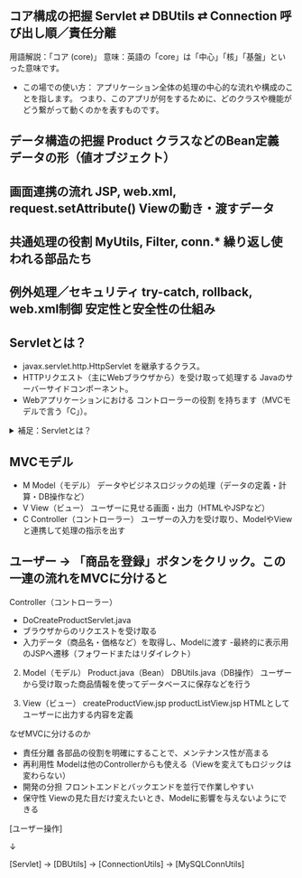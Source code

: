 ## コア構成の把握	Servlet ⇄ DBUtils ⇄ Connection	呼び出し順／責任分離
  用語解説：「コア (core)」 
  意味：英語の「core」は「中心」「核」「基盤」といった意味です。
  - この場での使い方：
  アプリケーション全体の処理の中心的な流れや構成のことを指します。
  つまり、このアプリが何をするために、どのクラスや機能がどう繋がって動くのかを表すものです。

## データ構造の把握	Product クラスなどのBean定義	データの形（値オブジェクト）
## 画面連携の流れ	JSP, web.xml, request.setAttribute()	Viewの動き・渡すデータ
## 共通処理の役割	MyUtils, Filter, conn.*	繰り返し使われる部品たち
## 例外処理／セキュリティ	try-catch, rollback, web.xml制御	安定性と安全性の仕組み

## Servletとは？
- javax.servlet.http.HttpServlet を継承するクラス。
- HTTPリクエスト（主にWebブラウザから）を受け取って処理する Javaのサーバーサイドコンポーネント。
- Webアプリケーションにおける コントローラーの役割 を持ちます（MVCモデルで言う「C」）。

<details>
<summary>補足：Servletとは？</summary>

JavaのWebアプリにおいて、リクエストを受け取り、処理を振り分けるためのサーバーサイドコンポーネント。

</details>

## MVCモデル
- M	Model（モデル）	データやビジネスロジックの処理（データの定義・計算・DB操作など）
- V	View（ビュー）	ユーザーに見せる画面・出力（HTMLやJSPなど）
- C	Controller（コントローラー）	ユーザーの入力を受け取り、ModelやViewと連携して処理の指示を出す

## ユーザー → 「商品を登録」ボタンをクリック。この一連の流れをMVCに分けると
  Controller（コントローラー）
  - DoCreateProductServlet.java
  - ブラウザからのリクエストを受け取る
  - 入力データ（商品名・価格など）を取得し、Modelに渡す
   -最終的に表示用のJSPへ遷移（フォワードまたはリダイレクト）

2. Model（モデル）
Product.java（Bean）
DBUtils.java（DB操作）
ユーザーから受け取った商品情報を使ってデータベースに保存などを行う

3. View（ビュー）
createProductView.jsp
productListView.jsp
HTMLとしてユーザーに出力する内容を定義

なぜMVCに分けるのか
- 責任分離	各部品の役割を明確にすることで、メンテナンス性が高まる
- 再利用性	Modelは他のControllerからも使える（Viewを変えてもロジックは変わらない）
- 開発の分担	フロントエンドとバックエンドを並行で作業しやすい
- 保守性	Viewの見た目だけ変えたいとき、Modelに影響を与えないようにできる


[ユーザー操作]

   ↓

[Servlet] → [DBUtils] → [ConnectionUtils] → [MySQLConnUtils]
